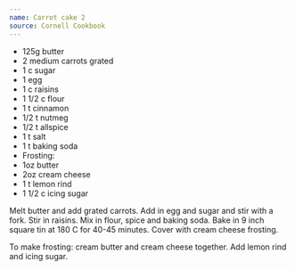 ```yaml
---
name: Carrot cake 2
source: Cornell Cookbook
---
```


* 125g butter
* 2 medium carrots grated
* 1 c sugar
* 1 egg
* 1 c raisins
* 1 1/2 c flour
* 1 t cinnamon
* 1/2 t nutmeg
* 1/2 t allspice
* 1 t salt
* 1 t baking soda
* Frosting:
* 1oz butter
* 2oz cream cheese
* 1 t lemon rind
* 1 1/2 c icing sugar

Melt butter and add grated carrots.  Add in egg and sugar and stir with a fork.  Stir in raisins.  Mix in flour, spice and baking soda. Bake in 9 inch square tin at 180 C for 40-45 minutes.  Cover with cream cheese frosting.

To make frosting:  cream butter and cream cheese together.  Add lemon rind and icing sugar.

